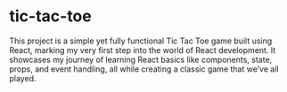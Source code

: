 # tic-tac-toe
This project is a simple yet fully functional Tic Tac Toe game built using React, marking my very first step into the world of React development. It showcases my journey of learning React basics like components, state, props, and event handling, all while creating a classic game that we’ve all played.
